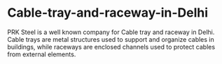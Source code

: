 # Cable-tray-and-raceway-in-Delhi
PRK Steel is a well known company for Cable tray and raceway in Delhi. Cable trays are metal structures used to support and organize cables in buildings, while raceways are enclosed channels used to protect cables from external elements.
